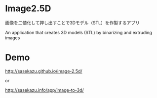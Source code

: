 # Image2.5D

画像を二値化して押し出すことで3Dモデル（STL）を作製するアプリ

An application that creates 3D models (STL) by binarizing and extruding images

# Demo

http://sasekazu.github.io/image-2.5d/

or

http://sasekazu.info/app/image-to-3d/
